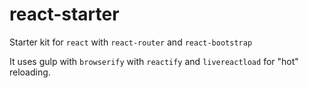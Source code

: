 react-starter
===

Starter kit for `react` with `react-router` and `react-bootstrap`

It uses gulp with `browserify` with `reactify` and `livereactload` for "hot" reloading.